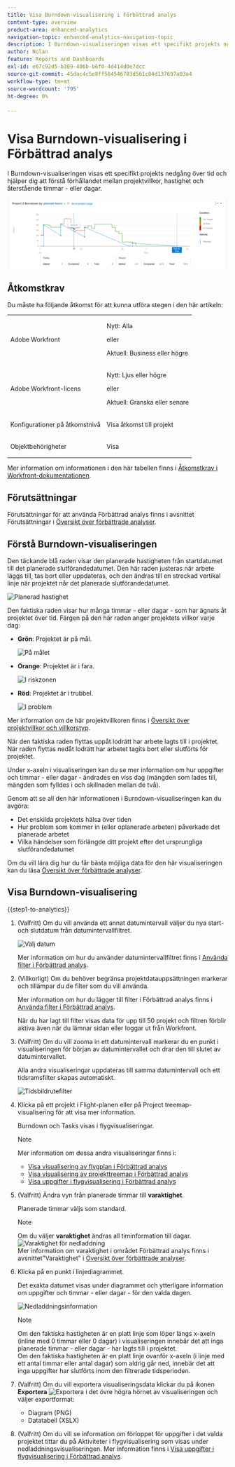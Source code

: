 ```yaml
---
title: Visa Burndown-visualisering i Förbättrad analys
content-type: overview
product-area: enhanced-analytics
navigation-topic: enhanced-analytics-navigation-topic
description: I Burndown-visualiseringen visas ett specifikt projekts nedgång över tid och hjälper dig att förstå förhållandet mellan projektvillkor, hastighet och återstående timmar - eller dagar.
author: Nolan
feature: Reports and Dashboards
exl-id: e67c92d5-b309-406b-b6f0-4d414d0e7dcc
source-git-commit: 45dac4c5e8ff584546783d561c04d137697a03a4
workflow-type: tm+mt
source-wordcount: '795'
ht-degree: 0%

---
```


# Visa Burndown-visualisering i Förbättrad analys

<!-- Audited: 12/2023 -->

I Burndown-visualiseringen visas ett specifikt projekts nedgång över tid och hjälper dig att förstå förhållandet mellan projektvillkor, hastighet och återstående timmar - eller dagar.

![Exempel på utökad analysnedladdning](assets/burndown120623.png)

## Åtkomstkrav

Du måste ha följande åtkomst för att kunna utföra stegen i den här artikeln:

<table style="table-layout:auto"> 
 <col> 
 <col> 
 <tbody> 
  <tr> 
   <td role="rowheader">Adobe Workfront</td> 
   <td>
      <p>Nytt: Alla</p>
      <p>eller</p>
      <p>Aktuell: Business eller högre</p></td>
  </tr> 
  <tr> 
   <td role="rowheader">Adobe Workfront-licens</td> 
   <td>
      <p>Nytt: Ljus eller högre</p>
      <p>eller</p>
      <p>Aktuell: Granska eller senare</p>
   </td> 
  </tr> 
  <tr> 
   <td role="rowheader">Konfigurationer på åtkomstnivå</td> 
   <td> <p>Visa åtkomst till projekt</p> </td> 
  </tr> 
  <tr> 
   <td role="rowheader">Objektbehörigheter</td> 
   <td> <p>Visa</p> </td>
  </tr> 
 </tbody> 
</table>

Mer information om informationen i den här tabellen finns i [Åtkomstkrav i Workfront-dokumentationen](/help/quicksilver/administration-and-setup/add-users/access-levels-and-object-permissions/access-level-requirements-in-documentation.md).

## Förutsättningar

Förutsättningar för att använda Förbättrad analys finns i avsnittet Förutsättningar i [Översikt över förbättrade analyser](../enhanced-analytics/enhanced-analytics-overview.md).

## Förstå Burndown-visualiseringen

Den täckande blå raden visar den planerade hastigheten från startdatumet till det planerade slutförandedatumet. Den här raden justeras när arbete läggs till, tas bort eller uppdateras, och den ändras till en streckad vertikal linje när projektet når det planerade slutförandedatumet.

![Planerad hastighet](assets/burndown-planned-line.png)

Den faktiska raden visar hur många timmar - eller dagar - som har ägnats åt projektet över tid. Färgen på den här raden anger projektets villkor varje dag:

* **Grön**: Projektet är på mål.

  ![På målet](assets/burndown-green.png)

* **Orange**: Projektet är i fara.

  ![I riskzonen](assets/burndown-orange.png)

* **Röd**: Projektet är i trubbel.

  ![I problem](assets/burndown-red.png)

Mer information om de här projektvillkoren finns i [Översikt över projektvillkor och villkorstyp](../manage-work/projects/manage-projects/project-condition-and-condition-type.md).

När den faktiska raden flyttas uppåt lodrätt har arbete lagts till i projektet. När raden flyttas nedåt lodrätt har arbetet tagits bort eller slutförts för projektet.

Under x-axeln i visualiseringen kan du se mer information om hur uppgifter och timmar - eller dagar - ändrades en viss dag (mängden som lades till, mängden som fylldes i och skillnaden mellan de två).

Genom att se all den här informationen i Burndown-visualiseringen kan du avgöra:

* Det enskilda projektets hälsa över tiden
* Hur problem som kommer in (eller oplanerade arbeten) påverkade det planerade arbetet
* Vilka händelser som förlängde ditt projekt efter det ursprungliga slutförandedatumet

Om du vill lära dig hur du får bästa möjliga data för den här visualiseringen kan du läsa [Översikt över förbättrade analyser](../enhanced-analytics/enhanced-analytics-overview.md).

## Visa Burndown-visualisering

{{step1-to-analytics}}

1. (Valfritt) Om du vill använda ett annat datumintervall väljer du nya start- och slutdatum från datumintervallfiltret.

   ![Välj datum](assets/filters-select-date-range-350x344.png)

   Mer information om hur du använder datumintervallfiltret finns i [Använda filter i Förbättrad analys](../enhanced-analytics/use-enhanced-analytics-filters.md).

1. (Villkorligt) Om du behöver begränsa projektdatauppsättningen markerar och tillämpar du de filter som du vill använda.

   Mer information om hur du lägger till filter i Förbättrad analys finns i [Använda filter i Förbättrad analys](../enhanced-analytics/use-enhanced-analytics-filters.md).

   När du har lagt till filter visas data för upp till 50 projekt och filtren förblir aktiva även när du lämnar sidan eller loggar ut från Workfront.

1. (Valfritt) Om du vill zooma in ett datumintervall markerar du en punkt i visualiseringen för början av datumintervallet och drar den till slutet av datumintervallet.

   Alla andra visualiseringar uppdateras till samma datumintervall och ett tidsramsfilter skapas automatiskt.

   ![Tidsbildrutefilter](assets/timeframe-filter-350x220.png)

1. Klicka på ett projekt i Flight-planen eller på Project treemap-visualisering för att visa mer information.

   Burndown och Tasks visas i flygvisualiseringar.

   >[!NOTE]
   >
   >Mer information om dessa andra visualiseringar finns i:
   >
   >   * [Visa visualisering av flygplan i Förbättrad analys](../enhanced-analytics/flight-plan-overview.md)
   >   * [Visa visualisering av projekttreemap i Förbättrad analys](../enhanced-analytics/project-treemap-overview.md)
   >   * [Visa uppgifter i flygvisualisering i Förbättrad analys](../enhanced-analytics/tasks-in-flight-overview.md)
   >

1. (Valfritt) Ändra vyn från planerade timmar till **varaktighet**.

   Planerade timmar väljs som standard.

   >[!NOTE]
   >
   >Om du väljer **varaktighet** ändras all timinformation till dagar.\
   >![Varaktighet för nedladdning](assets/duration-burndown-350x112.png)\
   >Mer information om varaktighet i området Förbättrad analys finns i avsnittet&quot;Varaktighet&quot; i [Översikt över förbättrade analyser](../enhanced-analytics/enhanced-analytics-overview.md#duration-view).

1. Klicka på en punkt i linjediagrammet.

   Det exakta datumet visas under diagrammet och ytterligare information om uppgifter och timmar - eller dagar - för den valda dagen.

   ![Nedladdningsinformation](assets/burndown-task-and-hour-changes-350x121.png)

   >[!NOTE]
   >
   >Om den faktiska hastigheten är en platt linje som löper längs x-axeln (inline med 0 timmar eller 0 dagar) i visualiseringen innebär det att inga planerade timmar - eller dagar - har lagts till i projektet.\
   >Om den faktiska hastigheten är en platt linje ovanför x-axeln (i linje med ett antal timmar eller antal dagar) som aldrig går ned, innebär det att inga uppgifter har slutförts inom den filtrerade tidsperioden.

1. (Valfritt) Om du vill exportera visualiseringsdata klickar du på ikonen **Exportera** ![Exportera ](assets/export.png) i det övre högra hörnet av visualiseringen och väljer exportformat:

   * Diagram (PNG)
   * Datatabell (XSLX)

1. (Valfritt) Om du vill se information om förloppet för uppgifter i det valda projektet tittar du på Aktiviteter i flygvisualisering som visas under nedladdningsvisualiseringen. Mer information finns i [Visa uppgifter i flygvisualisering i Förbättrad analys](/help/quicksilver/enhanced-analytics/tasks-in-flight-overview.md).
